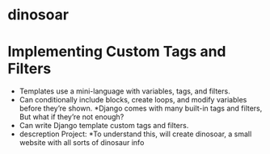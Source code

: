 # dinosoar
# Implementing Custom Tags and Filters

* Templates use a mini-language with variables, tags, and filters.
* Can conditionally include blocks, create loops, and modify variables before they’re  shown.
*Django comes with many built-in tags and filters,
But what if they’re not enough?
* Can write Django template custom tags and filters.
* descreption Project:
*To understand this, will create dinosoar, a small website with all sorts of dinosaur info
